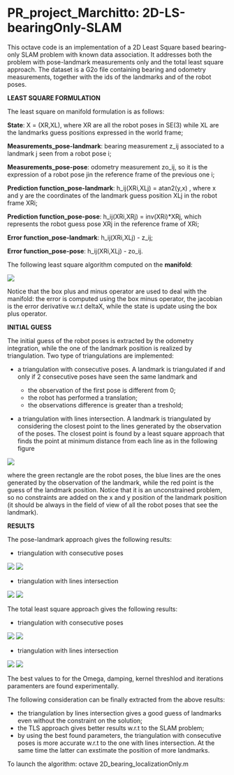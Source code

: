 # PR_project_Marchitto: 2D-LS-bearingOnly-SLAM
This octave code is an implementation of a 2D Least Square based bearing-only SLAM problem with known data association. It addresses both the problem with pose-landmark measurements only and the total least square approach. The dataset is a G2o file containing bearing and odometry measurements, together with the ids of the landmarks and of the robot poses.

**LEAST SQUARE FORMULATION**

The least square on manifold formulation is as follows:

**State**: X = (XR,XL), where XR are all the robot poses in SE(3) while XL are the landmarks guess positions expressed in the world frame;

**Measurements_pose-landmark**: bearing measurement z_ij associated to a landmark j seen from a robot pose i;

**Measurements_pose-pose**: odometry measurement zo_ij, so it is the expression of a robot pose jin the reference frame of the previous one i;

**Prediction function_pose-landmark**: h_ij(XRi,XLj) = atan2(y,x) , where x and y are the coordinates of the landmark guess position XLj in the robot frame XRi;

**Prediction function_pose-pose**: h_ij(XRi,XRj) = inv(XRi)*XRj, which represents the robot guess pose XRj in the reference frame of XRi; 

**Error function_pose-landmark**: h_ij(XRi,XLj) - z_ij;

**Error function_pose-pose**: h_ij(XRi,XLj) - zo_ij.

The following least square algorithm computed on the **manifold**:

<img src="./results/algorithm.png">

Notice that the box plus and minus operator are used to deal with the manifold: the error is computed using the box minus operator, the jacobian is the error derivative w.r.t deltaX, while the state is update using the box plus operator.

**INITIAL GUESS**

The initial guess of the robot poses is extracted by the odometry integration, while the one of the landmark position is realized by triangulation. Two type of triangulations are implemented:

- a triangulation with consecutive poses. A landmark is triangulated if and only if 2 consecutive poses have seen the same landmark and 

  - the observation of the first pose is different from 0;
  - the robot has performed a translation;
  - the observations difference is greater than a treshold;
  
- a triangulation with lines intersection. A landmark is triangulated by considering the closest point to the lines generated by the observation of the poses. The closest point is found by a least square approach that finds the point at minimum distance from each line as in the following figure

<img src="./results/triangulation.png">

where the green rectangle are the robot poses, the blue lines are the ones generated by the observation of the landmark, while the red point is the guess of the landmark position. Notice that it is an unconstrained problem, so no constraints are added on the x and y position of the landmark position (it should be always in the field of view of all the robot poses that see the landmark).

**RESULTS** 

The pose-landmark approach gives the following results:
- triangulation with consecutive poses
<img src="./results/triangulation_consecutivePoses/final_guess_POSE-LM.png">
<img src="./results/triangulation_consecutivePoses/final_error_POSE-LM.png">

- triangulation with lines intersection
<img src="./results/triangulation_lineIntersection/final_guess_POSE-LM.png">
<img src="./results/triangulation_lineIntersection/final_error_POSE-LM.png">

The total least square approach gives the following results:
- triangulation with consecutive poses
<img src="./results/triangulation_consecutivePoses/final_guess_TLS.png">
<img src="./results/triangulation_consecutivePoses/final_error_TLS.png">

- triangulation with lines intersection
<img src="./results/triangulation_lineIntersection/final_guess_TLS.png">
<img src="./results/triangulation_lineIntersection/final_error_TLS.png">


The best values to for the Omega, damping, kernel threshlod and iterations paramenters are found experimentally.

The following consideration can be finally extracted from the above results:

- the triangulation by lines intersection gives a good guess of landmarks even without the constraint on the solution;
- the TLS approach gives better results w.r.t to the SLAM problem;
- by using the best found parameters, the triangulation with consecutive poses is more accurate w.r.t to the one with lines intersection. At the same time the latter can exstimate the position of more landmarks.

To launch the algorithm:
octave 2D_bearing_localizationOnly.m
 
